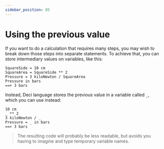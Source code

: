 ```yaml
---
sidebar_position: 85
---
```


# Using the previous value

If you want to do a calculation that requires many steps, you may wish to break down those steps into separate statements. To achieve that, you can store intermediary values on variables, like this:

```deci live
SquareSide = 10 cm
SquareArea = SquareSide ** 2
Pressure = 3 kiloNewton / SquareArea
Pressure in bars
==> 3 bars
```

Instead, Deci language stores the previous value in a variable called `_`, which you can use instead:

```deci live
10 cm
_ ** 2
3 kiloNewton / _
Pressure = _ in bars
==> 3 bars
```

> The resulting code will probably be less readable, but avoids you having to imagine and type temporary variable names.
